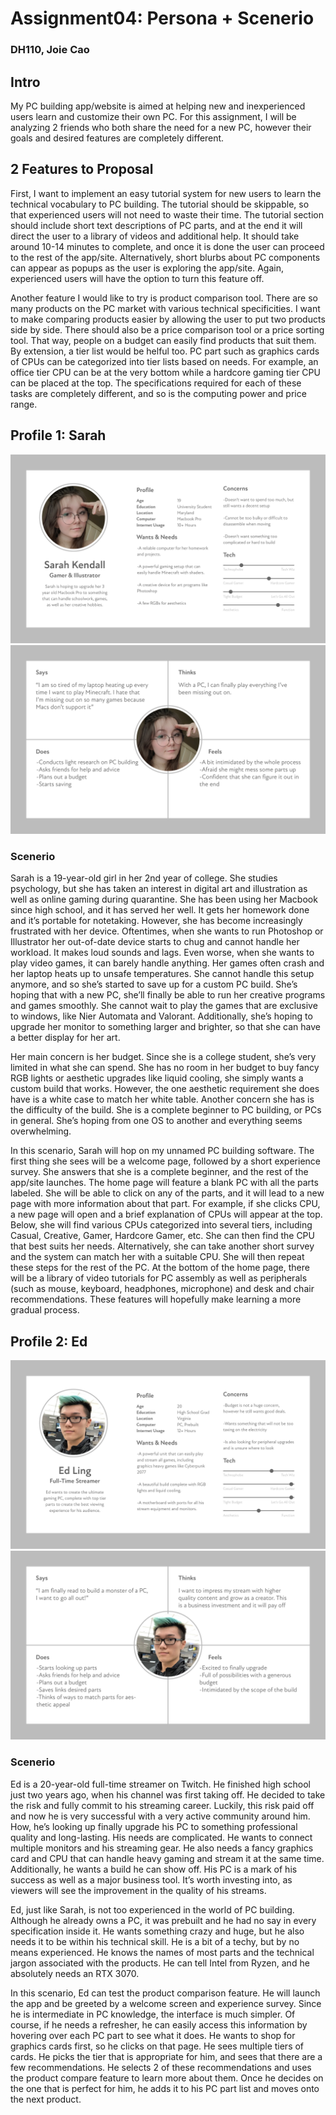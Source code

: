 # Assignment04: Persona + Scenerio 
### DH110, Joie Cao

## Intro
My PC building app/website is aimed at helping new and inexperienced users learn and customize their own PC. For this assignment, I will be analyzing 2 friends who both share the need for a new PC, however their goals and desired features are completely different. 

## 2 Features to Proposal
First, I want to implement an easy tutorial system for new users to learn the technical vocabulary to PC building. The tutorial should be skippable, so that experienced users will not need to waste their time. The tutorial section should include short text descriptions of PC parts, and at the end it will direct the user to a library of videos and additional help. It should take around 10-14 minutes to complete, and once it is done the user can proceed to the rest of the app/site. Alternatively, short blurbs about PC components can appear as popups as the user is exploring the app/site. Again, experienced users will have the option to turn this feature off. 

Another feature I would like to try is product comparison tool. There are so many products on the PC market with various technical specificities. I want to make comparing products easier by allowing the user to put two products side by side. There should also be a price comparison tool or a price sorting tool. That way, people on a budget can easily find products that suit them. By extension, a tier list would be helful too. PC part such as graphics cards of CPUs can be categorized into tier lists based on needs. For example, an office tier CPU can be at the very bottom while a hardcore gaming tier CPU can be placed at the top. The specifications required for each of these tasks are completely different, and so is the computing power and price range. 

## Profile 1: Sarah
![sarah](sarah.jpg)
![sarahe](sarahe.jpg)

### Scenerio 
Sarah is a 19-year-old girl in her 2nd year of college. She studies psychology, but she has taken an interest in digital art and illustration as well as online gaming during quarantine. She has been using her Macbook since high school, and it has served her well. It gets her homework done and it’s portable for notetaking. However, she has become increasingly frustrated with her device. Oftentimes, when she wants to run Photoshop or Illustrator her out-of-date device starts to chug and cannot handle her workload. It makes loud sounds and lags. Even worse, when she wants to play video games, it can barely handle anything. Her games often crash and her laptop heats up to unsafe temperatures. She cannot handle this setup anymore, and so she’s started to save up for a custom PC build. She’s hoping that with a new PC, she’ll finally be able to run her creative programs and games smoothly. She cannot wait to play the games that are exclusive to windows, like Nier Automata and Valorant. Additionally, she’s hoping to upgrade her monitor to something larger and brighter, so that she can have a better display for her art.

Her main concern is her budget. Since she is a college student, she’s very limited in what she can spend. She has no room in her budget to buy fancy RGB lights or aesthetic upgrades like liquid cooling, she simply wants a custom build that works. However, the one aesthetic requirement she does have is a white case to match her white table. Another concern she has is the difficulty of the build. She is a complete beginner to PC building, or PCs in general. She’s hoping from one OS to another and everything seems overwhelming.

In this scenario, Sarah will hop on my unnamed PC building software. The first thing she sees will be a welcome page, followed by a short experience survey. She answers that she is a complete beginner, and the rest of the app/site launches. The home page will feature a blank PC with all the parts labeled. She will be able to click on any of the parts, and it will lead to a new page with more information about that part. For example, if she clicks CPU, a new page will open and a brief explanation of CPUs will appear at the top. Below, she will find various CPUs categorized into several tiers, including Casual, Creative, Gamer, Hardcore Gamer, etc. She can then find the CPU that best suits her needs. Alternatively, she can take another short survey and the system can match her with a suitable CPU. She will then repeat these steps for the rest of the PC. At the bottom of the home page, there will be a library of video tutorials for PC assembly as well as peripherals (such as mouse, keyboard, headphones, microphone) and desk and chair recommendations. These features will hopefully make learning a more gradual process. 


## Profile 2: Ed
![ed](ed.jpg)
![ede](ede.jpg)

### Scenerio 
Ed is a 20-year-old full-time streamer on Twitch. He finished high school just two years ago, when his channel was first taking off. He decided to take the risk and fully commit to his streaming career. Luckily, this risk paid off and now he is very successful with a very active community around him. How, he’s looking up finally upgrade his PC to something professional quality and long-lasting. His needs are complicated. He wants to connect multiple monitors and his streaming gear. He also needs a fancy graphics card and CPU that can handle heavy gaming and stream it at the same time. Additionally, he wants a build he can show off. His PC is a mark of his success as well as a major business tool. It’s worth investing into, as viewers will see the improvement in the quality of his streams. 

Ed, just like Sarah, is not too experienced in the world of PC building. Although he already owns a PC, it was prebuilt and he had no say in every specification inside it. He wants something crazy and huge, but he also needs it to be within his technical skill. He is a bit of a techy, but by no means experienced. He knows the names of most parts and the technical jargon associated with the products. He can tell Intel from Ryzen, and he absolutely needs an RTX 3070. 

In this scenario, Ed can test the product comparison feature. He will launch the app and be greeted by a welcome screen and experience survey. Since he is intermediate in PC knowledge, the interface is much simpler. Of course, if he needs a refresher, he can easily access this information by hovering over each PC part to see what it does. He wants to shop for graphics cards first, so he clicks on that page. He sees multiple tiers of cards. He picks the tier that is appropriate for him, and sees that there are a few recommendations. He selects 2 of these recommendations and uses the product compare feature to learn more about them. Once he decides on the one that is perfect for him, he adds it to his PC part list and moves onto the next product. 
